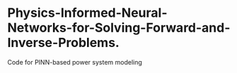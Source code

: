 # Physics-Informed-Neural-Networks-for-Solving-Forward-and-Inverse-Problems.
Code for PINN-based power system modeling
